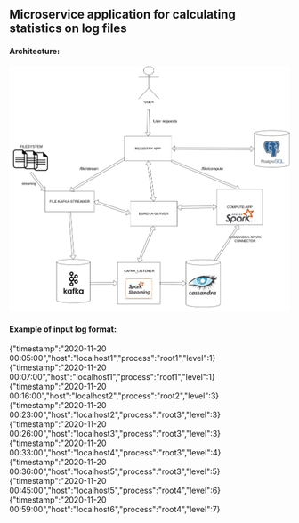 ## Microservice application for calculating statistics on log files  
#### Architecture:  
![final-project](static/final-project.jpg)
#### Example of input log format:  
{"timestamp":"2020-11-20 00:05:00","host":"localhost1","process":"root1","level":1}  
{"timestamp":"2020-11-20 00:07:00","host":"localhost1","process":"root1","level":1}  
{"timestamp":"2020-11-20 00:16:00","host":"localhost2","process":"root2","level":3}  
{"timestamp":"2020-11-20 00:23:00","host":"localhost2","process":"root3","level":3}  
{"timestamp":"2020-11-20 00:26:00","host":"localhost3","process":"root3","level":3}  
{"timestamp":"2020-11-20 00:33:00","host":"localhost4","process":"root3","level":4}  
{"timestamp":"2020-11-20 00:36:00","host":"localhost5","process":"root3","level":5}  
{"timestamp":"2020-11-20 00:45:00","host":"localhost5","process":"root4","level":6}  
{"timestamp":"2020-11-20 00:59:00","host":"localhost6","process":"root4","level":7}  
